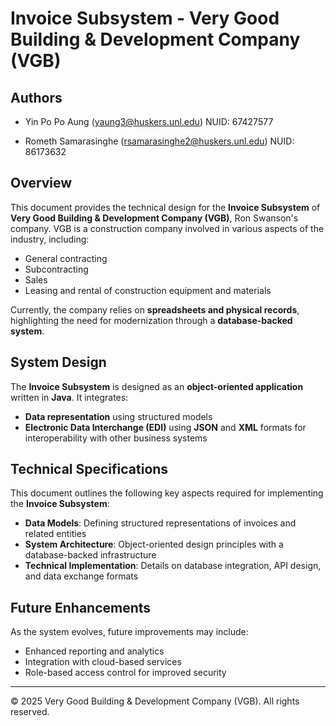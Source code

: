 
# Invoice Subsystem - Very Good Building & Development Company (VGB)

## Authors
 - Yin Po Po Aung (yaung3@huskers.unl.edu) NUID: 67427577

 - Rometh Samarasinghe (rsamarasinghe2@huskers.unl.edu) NUID: 86173632

## Overview
This document provides the technical design for the **Invoice Subsystem** of **Very Good Building & Development Company (VGB)**, Ron Swanson's company. VGB is a construction company involved in various aspects of the industry, including:  
- General contracting  
- Subcontracting  
- Sales  
- Leasing and rental of construction equipment and materials  

Currently, the company relies on **spreadsheets and physical records**, highlighting the need for modernization through a **database-backed system**.

## System Design
The **Invoice Subsystem** is designed as an **object-oriented application** written in **Java**. It integrates:  
- **Data representation** using structured models  
- **Electronic Data Interchange (EDI)** using **JSON** and **XML** formats for interoperability with other business systems  

## Technical Specifications
This document outlines the following key aspects required for implementing the **Invoice Subsystem**:
- **Data Models**: Defining structured representations of invoices and related entities  
- **System Architecture**: Object-oriented design principles with a database-backed infrastructure  
- **Technical Implementation**: Details on database integration, API design, and data exchange formats  

## Future Enhancements
As the system evolves, future improvements may include:
- Enhanced reporting and analytics  
- Integration with cloud-based services  
- Role-based access control for improved security  

---

© 2025 Very Good Building & Development Company (VGB). All rights reserved.
